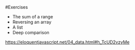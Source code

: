 #Exercises

* The sum of a range
* Reversing an array
* A list
* Deep comparison

https://eloquentjavascript.net/04_data.html#h_TcUD2vzyMe